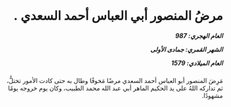 <h1 dir="rtl">مرضُ المنصور أبي العباس أحمد السعدي  .</h1>

<h5 dir="rtl">العام الهجري:  987

الشهر القمري: جمادى الأولى

العام الميلادي: 1579</h5>

<p dir="rtl">مَرِضَ المنصور أبو العباس أحمد السعدي مرضًا مَخوفًا وطال به حتى كادت الأمور تختلُّ، ثم تداركه اللهُ على يد الحكيم الماهر أبي عبد الله محمد الطبيب، وكان يوم خروجه يومًا مشهودًا.</p></br>

